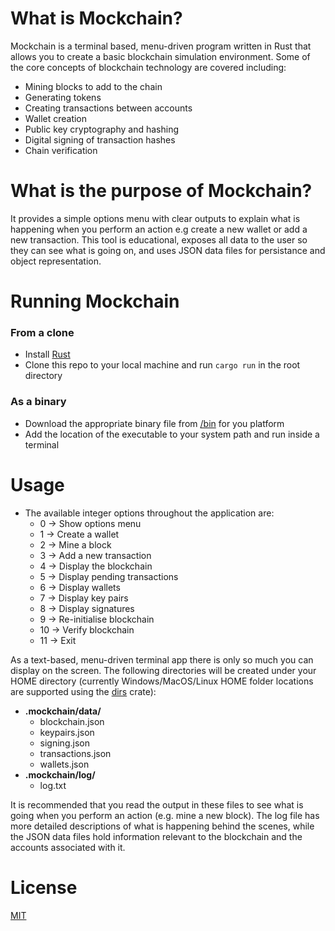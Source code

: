 # What is Mockchain?

Mockchain is a terminal based, menu-driven program written in Rust that allows you to create a basic blockchain simulation environment.
Some of the core concepts of blockchain technology are covered including:

- Mining blocks to add to the chain
- Generating tokens
- Creating transactions between accounts
- Wallet creation
- Public key cryptography and hashing
- Digital signing of transaction hashes
- Chain verification

# What is the purpose of Mockchain?

It provides a simple options menu with clear outputs to explain what is happening when you perform an action e.g create a new wallet or add a new transaction.
This tool is educational, exposes all data to the user so they can see what is going on, and uses JSON data files for persistance and object representation.

# Running Mockchain

### From a clone

- Install [Rust](https://www.rust-lang.org/tools/install)
- Clone this repo to your local machine and run <code>cargo run</code> in the root directory

### As a binary

- Download the appropriate binary file from [/bin](https://github.com/sedexdev/mockchain/tree/main/bin) for you platform
- Add the location of the executable to your system path and run inside a terminal

# Usage

- The available integer options throughout the application are:
  - 0 -> Show options menu
  - 1 -> Create a wallet
  - 2 -> Mine a block
  - 3 -> Add a new transaction
  - 4 -> Display the blockchain
  - 5 -> Display pending transactions
  - 6 -> Display wallets
  - 7 -> Display key pairs
  - 8 -> Display signatures
  - 9 -> Re-initialise blockchain
  - 10 -> Verify blockchain
  - 11 -> Exit

As a text-based, menu-driven terminal app there is only so much you can display on the screen. The following directories will be created
under your HOME directory (currently Windows/MacOS/Linux HOME folder locations are supported using the [dirs](https://crates.io/crates/dirs) crate):

- **.mockchain/data/**
  - blockchain.json
  - keypairs.json
  - signing.json
  - transactions.json
  - wallets.json
- **.mockchain/log/**
  - log.txt

It is recommended that you read the output in these files to see what is going when you perform an action (e.g. mine a new block). The
log file has more detailed descriptions of what is happening behind the scenes, while the JSON data files hold information relevant to
the blockchain and the accounts associated with it.

# License

[MIT](https://github.com/sedexdev/mockchain_v2/blob/main/LICENSE)

